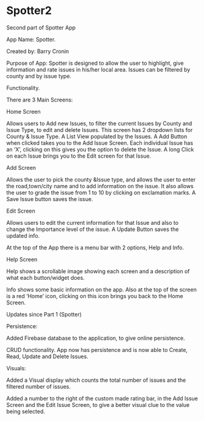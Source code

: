 # Spotter2
Second part of Spotter App

App Name: Spotter.

Created by: Barry Cronin

Purpose of App: Spotter is designed to allow the user to highlight, give information and rate issues in his/her local area. Issues can be filtered by county and by issue type.

Functionality.

There are 3 Main Screens:

Home Screen

Allows users to Add new Issues, to filter the current Issues by County and Issue Type, to edit and delete Issues. This screen has 2 dropdown lists for County & Issue Type. A List View populated by the Issues. A Add Button when clicked takes you to the Add Issue Screen. Each individual Issue has an ‘X’, clicking on this gives you the option to delete the Issue. A long Click on each Issue brings you to the Edit screen for that Issue.

Add Screen

Allows the user to pick the county &Issue type, and allows the user to enter the road,town/city name and to add information on the issue. It also allows the user to grade the issue from 1 to 10 by clicking on exclamation marks. A Save Issue button saves the issue.

Edit Screen

Allows users to edit the current information for that Issue and also to change the Importance level of the issue. A Update Button saves the updated info.

At the top of the App there is a menu bar with 2 options, Help and Info.

Help Screen

Help shows a scrollable image showing each screen and a description of what each button/widget does.

Info shows some basic information on the app. Also at the top of the screen is a red ‘Home’ icon, clicking on this icon brings you back to the Home Screen.

Updates since Part 1 (Spotter)

Persistence:

Added Firebase database to the application, to give online persistence.

CRUD functionality. App now has persistence and is now able to Create, Read, Update and Delete Issues.

Visuals: 

Added a Visual display which counts the total number of issues and the filtered number of issues.

Added a number to the right of the custom made rating bar, in the Add Issue Screen and the Edit Issue Screen, to give a better visual clue to the value being selected.

